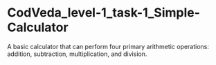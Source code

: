# CodVeda_level-1_task-1_Simple-Calculator
A basic calculator that can perform four primary arithmetic operations: addition, subtraction, multiplication, and division.

